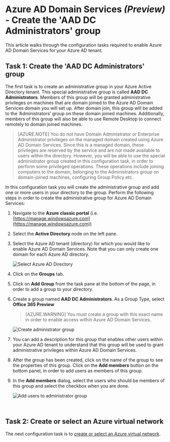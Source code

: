 <properties
	pageTitle="Azure AD Domain Services: Create the AAD DC Administrators group | Microsoft Azure"
	description="Getting started with Azure Active Directory Domain Services (Preview)"
	services="active-directory-ds"
	documentationCenter=""
	authors="mahesh-unnikrishnan"
	manager="stevenpo"
	editor="curtand"/>

<tags
	ms.service="active-directory-ds"
	ms.workload="identity"
	ms.tgt_pltfrm="na"
	ms.devlang="na"
	ms.topic="article"
	ms.date="04/25/2016"
	ms.author="maheshu"/>

# Azure AD Domain Services *(Preview)* - Create the 'AAD DC Administrators' group

This article walks through the configuration tasks required to enable Azure AD Domain Services for your Azure AD tenant.

## Task 1: Create the 'AAD DC Administrators' group
The first task is to create an administrative group in your Azure Active Directory tenant. This special administrative group is called **AAD DC Administrators**. Members of this group will be granted administrative privileges on machines that are domain joined to the Azure AD Domain Services domain you will set up. After domain join, this group will be added to the ‘Administrators’ group on these domain joined machines. Additionally, members of this group will also be able to use Remote Desktop to connect remotely to domain joined machines.  

> [AZURE.NOTE] You do not have Domain Administrator or Enterprise Administrator privileges on the managed domain created using Azure AD Domain Services. Since this is a managed domain, these privileges are reserved by the service and are not made available to users within the directory. However, you will be able to use the special administrator group created in this configuration task, in order to perform some privileged operations. These operations include joining computers to the domain, belonging to the Administrators group on domain-joined machines, configuring Group Policy etc.

In this configuration task you will create the administrative group and add one or more users in your directory to the group. Perform the following steps in order to create the administrative group for Azure AD Domain Services:

1. Navigate to the **Azure classic portal** (i.e. [https://manage.windowsazure.com](https://manage.windowsazure.com))

2. Select the **Active Directory** node on the left pane.

3. Select the Azure AD tenant (directory) for which you would like to enable Azure AD Domain Services. Note that you can only create one domain for each Azure AD directory.

    ![Select Azure AD Directory](./media/active-directory-domain-services-getting-started/select-aad-directory.png)

4. Click on the **Groups** tab.

5. Click on **Add Group** from the task pane at the bottom of the page, in order to add a group to your directory.

6. Create a group named **AAD DC Administrators**. As a Group Type, select **Office 365 Preview**

    > [AZURE.WARNING] You must create a group with this exact name in order to enable access within Azure AD Domain Services.

	![Create administrator group](./media/active-directory-domain-services-getting-started/create-admin-group.png)

7. You can add a description for this group that enables other users within your Azure AD tenant to understand that this group will be used to grant administrative privileges within Azure AD Domain Services.

8. After the group has been created, click on the name of the group to see the properties of this group. Click on the **Add members** button on the bottom panel, in order to add users as members of this group.

9. In the **Add members** dialog, select the users who should be members of this group and select the checkbox when you are done.

    ![Add users to administrator group](./media/active-directory-domain-services-getting-started/add-group-members.png)

<br>

## Task 2: Create or select an Azure virtual network
The next configuration task is to [create or select an Azure virtual network](active-directory-ds-getting-started-vnet.md).
